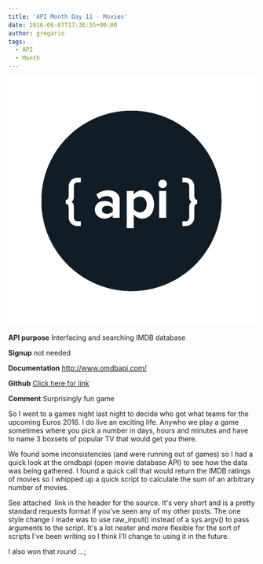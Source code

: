 ```yaml
---
title: 'API Month Day 11 - Movies'
date: 2016-06-07T17:36:55+00:00
author: gregario
tags:
  - API
  - Month
---
```

![API.png](/wp-content/uploads/2015/11/API.png)

**API purpose** Interfacing and searching IMDB database
  
**Signup** not needed
  
**Documentation** http://www.omdbapi.com/
  
**Github** <a href="https://github.com/gregario/API-Month/tree/master/Day11%20Movies" target="_blank">Click here for link</a>
  
**Comment** Surprisingly fun game

So I went to a games night last night to decide who got what teams for the upcoming Euros 2016. I do live an exciting life. Anywho we play a game sometimes where you pick a number in days, hours and minutes and have to name 3 boxsets of popular TV that would get you there.

We found some inconsistencies (and were running out of games) so I had a quick look at the omdbapi (open movie database API) to see how the data was being gathered. I found a quick call that would return the IMDB ratings of movies so I whipped up a quick script to calculate the sum of an arbitrary number of movies.

See attached  link in the header for the source. It's very short and is a pretty standard requests format if you've seen any of my other posts. The one style change I made was to use raw_input() instead of a sys.argv() to pass arguments to the script. It's a lot neater and more flexible for the sort of scripts I've been writing so I think I'll change to using it in the future.

I also won that round ...;

